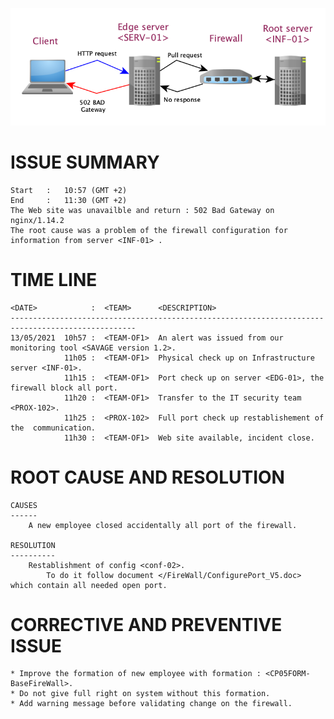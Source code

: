 ![alt text](./Image/Client_IMG1.png)
# ISSUE SUMMARY
    Start   :   10:57 (GMT +2) 
    End     :   11:30 (GMT +2)
    The Web site was unavailble and return : 502 Bad Gateway on nginx/1.14.2
    The root cause was a problem of the firewall configuration for information from server <INF-01> .

# TIME LINE
    <DATE>            :  <TEAM>      <DESCRIPTION>
    --------------------------------------------------------------------------------------------------
    13/05/2021  10h57 :  <TEAM-OF1>  An alert was issued from our monitoring tool <SAVAGE version 1.2>.  
                11h05 :  <TEAM-OF1>  Physical check up on Infrastructure server <INF-01>.  
                11h15 :  <TEAM-OF1>  Port check up on server <EDG-01>, the firewall block all port.  
                11h20 :  <TEAM-OF1>  Transfer to the IT security team <PROX-102>.  
                11h25 :  <PROX-102>  Full port check up restablishement of the  communication.  
                11h30 :  <TEAM-OF1>  Web site available, incident close.  
# ROOT CAUSE AND RESOLUTION
    CAUSES
    ------
        A new employee closed accidentally all port of the firewall.
    
    RESOLUTION
    ----------
        Restablishment of config <conf-02>.  
            To do it follow document </FireWall/ConfigurePort_V5.doc> which contain all needed open port.  
# CORRECTIVE AND PREVENTIVE ISSUE
    * Improve the formation of new employee with formation : <CP05FORM-BaseFireWall>.
    * Do not give full right on system without this formation.
    * Add warning message before validating change on the firewall.


